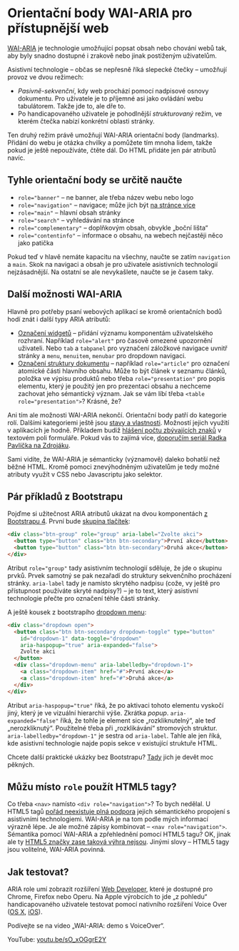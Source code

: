 # Orientační body WAI-ARIA pro přístupnější web

[WAI-ARIA](https://www.w3.org/TR/wai-aria/) je technologie umožňující popsat obsah nebo chování webů tak, aby byly snadno dostupné i zrakově nebo jinak postiženým uživatelům.

Asistivní technologie – občas  se nepřesně říká slepecké čtečky –  umožňují provoz ve dvou režimech: 

- *Pasivně-sekvenční*, kdy web prochází pomocí nadpisové osnovy dokumentu. Pro uživatele je to příjemné asi jako ovládání webu tabulátorem. Takže jde to, ale dře to.
- Po handicapovaného uživatele je pohodlnější *strukturovaný* režim, ve kterém čtečka nabízí konkrétní oblasti stránky.

Ten druhý režim právě  umožňují WAI-ARIA orientační body (landmarks). Přidání do webu je otázka chvilky a pomůžete tím mnoha lidem, takže pokud je ještě nepoužíváte, čtěte dál. Do HTML přidáte jen pár atributů navíc.  

## Tyhle orientační body se určitě naučte

- `role="banner"` – ne banner, ale třeba název webu nebo logo
- `role="navigation"` – navigace; může jich být [na stránce více](https://www.vzhurudolu.cz/blog/28-pristupnost-webexpo-2014)
- `role="main"` – hlavní obsah stránky
- `role="search"` – vyhledávání na stránce
- `role="complementary"` – doplňkovým obsah, obvykle „boční lišta“
- `role="contentinfo"` – informace o obsahu, na webech nejčastěji něco jako patička

Pokud teď v hlavě nemáte kapacitu na všechny, naučte se zatím `navigation` a `main`. Skok na navigaci a obsah je pro uživatele asistivních technologií nejzásadnější. Na ostatní se ale nevykašlete, naučte se je časem taky.

## Další možnosti WAI-ARIA

Hlavně pro potřeby psaní webových aplikací se kromě orientačních bodů hodí znát i další typy ARIA atributů:

- [Označení widgetů](https://www.w3.org/TR/wai-aria/roles#widget_roles_header) – přidání významu komponentám uživatelského rozhraní. Například  `role="alert"` pro časově omezené upozornění uživateli. Nebo `tab` a `tabpanel` pro vyznačení záložkové navigace uvnitř stránky a `menu`, `menuitem`, `menubar` pro dropdown navigaci.
- [Označení struktury dokumentu](https://www.w3.org/TR/wai-aria/roles#document_structure_roles_header) – například `role="article"` pro označení atomické části hlavního obsahu. Může to být článek v seznamu článků, položka ve výpisu produktů nebo třeba `role="presentation"` pro popis elementu, který je použitý jen pro prezentaci obsahu a nechceme zachovat jeho sémantický význam. Jak se vám líbí třeba `<table role="presentation">`? Krásné, že?

Ani tím ale možnosti WAI-ARIA nekončí. Orientační body patří do kategorie rolí. Dalšími kategoriemi ještě jsou [stavy a vlastnosti](https://www.w3.org/TR/wai-aria/states_and_properties). Možností jejich využití v aplikacích je hodně. Příkladem budiž [hlášení počtu zbývajících znaků](https://www.youtube.com/watch?v=MOx9cX_nQMk) v textovém poli formuláře. Pokud vás to zajímá více, [doporučím seriál Radka Pavlíčka na Zdrojáku](https://www.zdrojak.cz/serialy/pristupnost-dynamickych-webovych-aplikaci/). 

Sami vidíte, že WAI-ARIA je sémanticky (významově) daleko bohatší než běžné HTML. Kromě pomoci znevýhodněným uživatelům je tedy možné atributy využít v CSS nebo Javascriptu jako selektor.

## Pár příkladů z Bootstrapu

Pojďme si užitečnost ARIA atributů ukázat na dvou komponentách [z Bootstrapu 4](/blog/39-bootstrap-4). První bude [skupina tlačítek](http://v4-alpha.getbootstrap.com/components/button-group/):

```html
<div class="btn-group" role="group" aria-label="Zvolte akci">
  <button type="button" class="btn btn-secondary">První akce</button>
  <button type="button" class="btn btn-secondary">Druhá akce</button>
</div>
```

Atribut `role="group"` tady asistivním technologií sděluje, že jde o skupinu prvků. Prvek samotný se pak nezařadí do struktury sekvenčního procházení stránky. `aria-label` tady je namísto skrytého nadpisu (cože, vy ještě pro přístupnost používáte skryté nadpisy?) – je to text, který asistivní technologie přečte pro označení téhle části stránky.

A ještě kousek z bootstrapího [dropdown menu](http://v4-alpha.getbootstrap.com/components/dropdowns/):

```html
<div class="dropdown open">
  <button class="btn btn-secondary dropdown-toggle" type="button" 
    id="dropdown-1" data-toggle="dropdown" 
    aria-haspopup="true" aria-expanded="false">
    Zvolte akci
  </button>
  <div class="dropdown-menu" aria-labelledby="dropdown-1">
    <a class="dropdown-item" href="#">První akce</a>
    <a class="dropdown-item" href="#">Druhá akce</a>
  </div>
</div>
```

Atribut `aria-haspopup="true"` říká, že po aktivaci tohoto elementu vyskočí jiný, který je ve vizuální hierarchii výše. Zkrátka *popup*.  `aria-expanded="false"` říká, že tohle je element sice „rozkliknutelný“, ale teď „nerozkliknutý“. Použitelné třeba při „rozklikávání“ stromových struktur. `aria-labelledby="dropdown-1"` je sestra od `aria-label`. Tahle ale jen říká, kde asistivní technologie najde popis sekce v existující struktuře HTML.

Chcete další praktické ukázky bez Bootstrapu? [Tady](http://heydonworks.com/practical_aria_examples/) jich je devět moc pěkných.


## Můžu místo `role` použít HTML5 tagy?

Co třeba `<nav>` namísto `<div role="navigation">`? To bych nedělal. U HTML5 tagů [pořád neexistuje plná podpora](http://www.html5accessibility.com/) jejich sémantického propojení s asistivními technologiemi. WAI-ARIA je na tom podle mých informací výrazně lépe. Je ale možné zápisy kombinovat – `<nav role="navigation">`. Sémantika pomocí WAI-ARIA a zpřehlednění pomocí HTML5 tagu? OK, jinak ale ty [HTML5 značky zase taková výhra nejsou](http://kratce.vzhurudolu.cz/post/38371151431/html5-elementy).  Jinými slovy – HTML5 tagy jsou volitelné, WAI-ARIA povinná.

## Jak testovat?

ARIA role umí zobrazit rozšíření [Web Developer](http://chrispederick.com/work/web-developer/), které je dostupné pro Chrome, Firefox nebo Operu. Na Apple výrobcích to jde „z pohledu“ handicapovaného uživatele testovat pomocí nativního rozšíření Voice Over ([OS X](http://www.apple.com/accessibility/osx/voiceover/), [iOS](http://www.apple.com/accessibility/ios/)).

Podívejte se na video „WAI-ARIA: demo s VoiceOver“.

YouTube: [youtu.be/sO_xOGgrE2Y](https://www.youtube.com/watch?v=sO_xOGgrE2Y)

